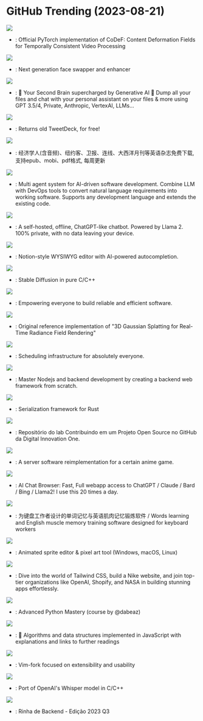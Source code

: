 # GitHub Trending (2023-08-21)

![](https://img.shields.io/badge/Python-New%20615-green?style=flat-square&logo=appveyor)
- [](https://github.comundefined): Official PyTorch implementation of CoDeF: Content Deformation Fields for Temporally Consistent Video Processing

![](https://img.shields.io/badge/Python-New%2029-green?style=flat-square&logo=appveyor)
- [](https://github.comundefined): Next generation face swapper and enhancer

![](https://img.shields.io/badge/TypeScript-New%20342-green?style=flat-square&logo=appveyor)
- [](https://github.comundefined): 🧠 Your Second Brain supercharged by Generative AI 🧠 Dump all your files and chat with your personal assistant on your files & more using GPT 3.5/4, Private, Anthropic, VertexAI, LLMs...

![](https://img.shields.io/badge/JavaScript-New%2080-green?style=flat-square&logo=appveyor)
- [](https://github.comundefined): Returns old TweetDeck, for free!

![](https://img.shields.io/badge/CSS-New%20215-green?style=flat-square&logo=appveyor)
- [](https://github.comundefined): 经济学人(含音频)、纽约客、卫报、连线、大西洋月刊等英语杂志免费下载,支持epub、mobi、pdf格式, 每周更新

![](https://img.shields.io/badge/Python-New%20223-green?style=flat-square&logo=appveyor)
- [](https://github.comundefined): Multi agent system for AI-driven software development. Combine LLM with DevOps tools to convert natural language requirements into working software. Supports any development language and extends the existing code.

![](https://img.shields.io/badge/TypeScript-New%202-green?style=flat-square&logo=appveyor)
- [](https://github.comundefined): A self-hosted, offline, ChatGPT-like chatbot. Powered by Llama 2. 100% private, with no data leaving your device.

![](https://img.shields.io/badge/TypeScript-New%2057-green?style=flat-square&logo=appveyor)
- [](https://github.comundefined): Notion-style WYSIWYG editor with AI-powered autocompletion.

![](https://img.shields.io/badge/C%2B%2B-New%20307-green?style=flat-square&logo=appveyor)
- [](https://github.comundefined): Stable Diffusion in pure C/C++

![](https://img.shields.io/badge/Rust-New%2050-green?style=flat-square&logo=appveyor)
- [](https://github.comundefined): Empowering everyone to build reliable and efficient software.

![](https://img.shields.io/badge/Python-New%2077-green?style=flat-square&logo=appveyor)
- [](https://github.comundefined): Original reference implementation of "3D Gaussian Splatting for Real-Time Radiance Field Rendering"

![](https://img.shields.io/badge/TypeScript-New%20207-green?style=flat-square&logo=appveyor)
- [](https://github.comundefined): Scheduling infrastructure for absolutely everyone.

![](https://img.shields.io/badge/JavaScript-New%20141-green?style=flat-square&logo=appveyor)
- [](https://github.comundefined): Master Nodejs and backend development by creating a backend web framework from scratch.

![](https://img.shields.io/badge/Rust-New%20105-green?style=flat-square&logo=appveyor)
- [](https://github.comundefined): Serialization framework for Rust

![](https://img.shields.io/badge/none-New%2095-green?style=flat-square&logo=appveyor)
- [](https://github.comundefined): Repositório do lab Contribuindo em um Projeto Open Source no GitHub da Digital Innovation One.

![](https://img.shields.io/badge/Java-New%2071-green?style=flat-square&logo=appveyor)
- [](https://github.comundefined): A server software reimplementation for a certain anime game.

![](https://img.shields.io/badge/TypeScript-New%20362-green?style=flat-square&logo=appveyor)
- [](https://github.comundefined): AI Chat Browser: Fast, Full webapp access to ChatGPT / Claude / Bard / Bing / Llama2! I use this 20 times a day.

![](https://img.shields.io/badge/TypeScript-New%20169-green?style=flat-square&logo=appveyor)
- [](https://github.comundefined): 为键盘工作者设计的单词记忆与英语肌肉记忆锻炼软件 / Words learning and English muscle memory training software designed for keyboard workers

![](https://img.shields.io/badge/C%2B%2B-New%20267-green?style=flat-square&logo=appveyor)
- [](https://github.comundefined): Animated sprite editor & pixel art tool (Windows, macOS, Linux)

![](https://img.shields.io/badge/JavaScript-New%2030-green?style=flat-square&logo=appveyor)
- [](https://github.comundefined): Dive into the world of Tailwind CSS, build a Nike website, and join top-tier organizations like OpenAI, Shopify, and NASA in building stunning apps effortlessly.

![](https://img.shields.io/badge/Python-New%2022-green?style=flat-square&logo=appveyor)
- [](https://github.comundefined): Advanced Python Mastery (course by @dabeaz)

![](https://img.shields.io/badge/JavaScript-New%2056-green?style=flat-square&logo=appveyor)
- [](https://github.comundefined): 📝 Algorithms and data structures implemented in JavaScript with explanations and links to further readings

![](https://img.shields.io/badge/Vim%20Script-New%2033-green?style=flat-square&logo=appveyor)
- [](https://github.comundefined): Vim-fork focused on extensibility and usability

![](https://img.shields.io/badge/C-New%2035-green?style=flat-square&logo=appveyor)
- [](https://github.comundefined): Port of OpenAI's Whisper model in C/C++

![](https://img.shields.io/badge/Python-New%2030-green?style=flat-square&logo=appveyor)
- [](https://github.comundefined): Rinha de Backend - Edição 2023 Q3

